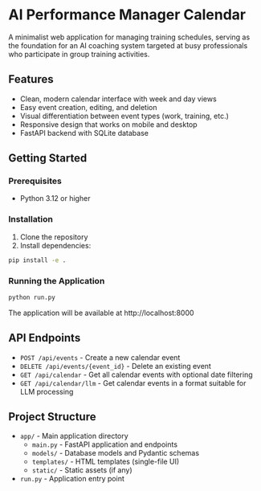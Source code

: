 # AI Performance Manager Calendar

A minimalist web application for managing training schedules, serving as the foundation for an AI coaching system targeted at busy professionals who participate in group training activities.

## Features

- Clean, modern calendar interface with week and day views
- Easy event creation, editing, and deletion
- Visual differentiation between event types (work, training, etc.)
- Responsive design that works on mobile and desktop
- FastAPI backend with SQLite database

## Getting Started

### Prerequisites

- Python 3.12 or higher

### Installation

1. Clone the repository
2. Install dependencies:

```bash
pip install -e .
```

### Running the Application

```bash
python run.py
```

The application will be available at http://localhost:8000

## API Endpoints

- `POST /api/events` - Create a new calendar event
- `DELETE /api/events/{event_id}` - Delete an existing event
- `GET /api/calendar` - Get all calendar events with optional date filtering
- `GET /api/calendar/llm` - Get calendar events in a format suitable for LLM processing

## Project Structure

- `app/` - Main application directory
  - `main.py` - FastAPI application and endpoints
  - `models/` - Database models and Pydantic schemas
  - `templates/` - HTML templates (single-file UI)
  - `static/` - Static assets (if any)
- `run.py` - Application entry point